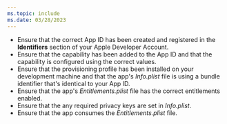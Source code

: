```yaml
---
ms.topic: include
ms.date: 03/28/2023
---
```


- Ensure that the correct App ID has been created and registered in the **Identifiers** section of your Apple Developer Account.
- Ensure that the capability has been added to the App ID and that the capability is configured using the correct values.
- Ensure that the provisioning profile has been installed on your development machine and that the app's *Info.plist* file is using a bundle identifier that's identical to your App ID.
- Ensure that the app's *Entitlements.plist* file has the correct entitlements enabled.
- Ensure that the any required privacy keys are set in *Info.plist*.
- Ensure that the app consumes the *Entitlements.plist* file.
